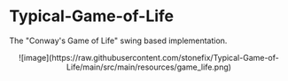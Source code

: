 # Typical-Game-of-Life
The "Conway's Game of Life" swing based implementation.

<p align="center">
![image](https://raw.githubusercontent.com/stonefix/Typical-Game-of-Life/main/src/main/resources/game_life.png)
</p>
